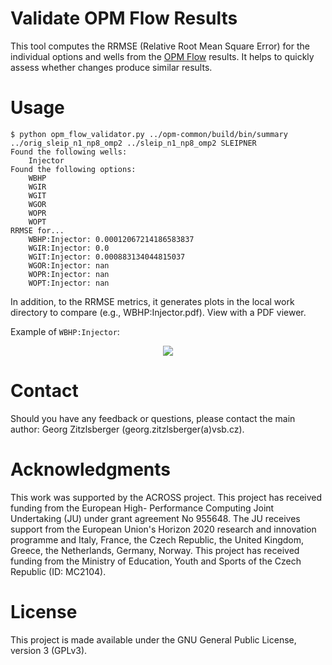 # Validate OPM Flow Results

This tool computes the RRMSE (Relative Root Mean Square Error) for the individual options and wells from the [OPM Flow](https://opm-project.org/) results. It helps to quickly assess whether changes produce similar results.

# Usage

    $ python opm_flow_validator.py ../opm-common/build/bin/summary ../orig_sleip_n1_np8_omp2 ../sleip_n1_np8_omp2 SLEIPNER
    Found the following wells:
        Injector
    Found the following options:
        WBHP
        WGIR
        WGIT
        WGOR
        WOPR
        WOPT
    RRMSE for...
        WBHP:Injector: 0.00012067214186583837
        WGIR:Injector: 0.0
        WGIT:Injector: 0.000883134044815037
        WGOR:Injector: nan
        WOPR:Injector: nan
        WOPT:Injector: nan

In addition, to the RRMSE metrics, it generates plots in the local work directory to compare (e.g., WBHP:Injector.pdf). View with a PDF viewer.

Example of `WBHP:Injector`:

<p align="center">
  <img src="./images/WBPH:Injector.png" />
</p>

# Contact
Should you have any feedback or questions, please contact the main author: Georg Zitzlsberger (georg.zitzlsberger(a)vsb.cz).

# Acknowledgments
This work was supported by the ACROSS project. This project has received funding from the European High- Performance Computing Joint Undertaking (JU) under grant agreement No 955648. The JU receives support from the European Union's Horizon 2020 research and innovation programme and Italy, France, the Czech Republic, the United Kingdom, Greece, the Netherlands, Germany, Norway. This project has received funding from the Ministry of Education, Youth and Sports of the Czech Republic (ID: MC2104).

# License
This project is made available under the GNU General Public License, version 3 (GPLv3).



